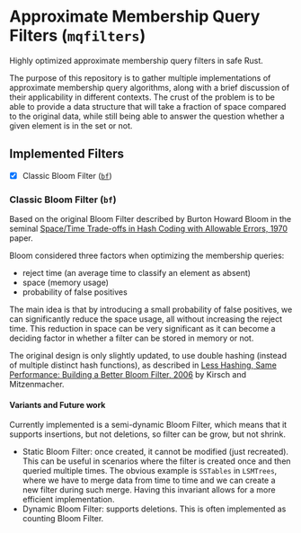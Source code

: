 # Approximate Membership Query Filters (`mqfilters`)

Highly optimized approximate membership query filters in safe Rust.

The purpose of this repository is to gather multiple implementations of approximate membership query
algorithms, along with a brief discussion of their applicability in different contexts. The crust of
the problem is to be able to provide a data structure that will take a fraction of space compared to
the original data, while still being able to answer the question whether a given element is in the
set or not.

## Implemented Filters

- [x] Classic Bloom Filter ([`bf`](src/bf.rs))

### Classic Bloom Filter (`bf`)

Based on the original Bloom Filter described by Burton Howard Bloom in the seminal
[Space/Time Trade-offs in Hash Coding with Allowable Errors, 1970](https://dl.acm.org/doi/pdf/10.1145/362686.362692)
paper.

Bloom considered three factors when optimizing the membership queries:

- reject time (an average time to classify an element as absent)
- space (memory usage)
- probability of false positives

The main idea is that by introducing a small probability of false positives, we can significantly
reduce the space usage, all without increasing the reject time. This reduction in space can be very
significant as it can become a deciding factor in whether a filter can be stored in memory or not.

The original design is only slightly updated, to use double hashing (instead of multiple distinct
hash functions), as described in
[Less Hashing, Same Performance: Building a Better Bloom Filter, 2006](https://www.eecs.harvard.edu/~michaelm/postscripts/rsa2008.pdf)
by Kirsch and Mitzenmacher.

#### Variants and Future work

Currently implemented is a semi-dynamic Bloom Filter, which means that it supports insertions, but
not deletions, so filter can be grow, but not shrink.

- Static Bloom Filter: once created, it cannot be modified (just recreated). This can be useful in
  scenarios where the filter is created once and then queried multiple times. The obvious example is
  `SSTables` in `LSMTrees`, where we have to merge data from time to time and we can create a new
  filter during such merge. Having this invariant allows for a more efficient implementation.
- Dynamic Bloom Filter: supports deletions. This is often implemented as counting Bloom Filter.
